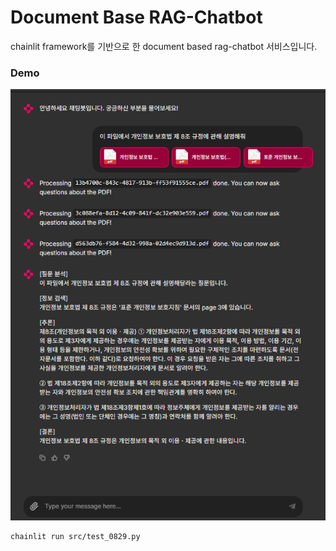 # Document Base RAG-Chatbot
chainlit framework를 기반으로 한 document based rag-chatbot 서비스입니다.


### Demo
![alt text](readme_imgs/image.png)

```bash
chainlit run src/test_0829.py
```
